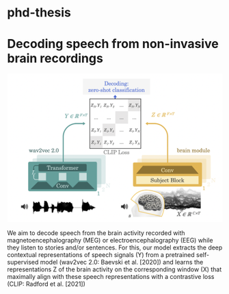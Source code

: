 # phd-thesis

# Decoding speech from non-invasive brain recordings

![logo](./audio_brain.png)

We aim to decode speech from the brain activity recorded with magnetoencephalography (MEG) or electroencephalography (EEG) while they listen to stories and/or sentences. For this, our model extracts the deep contextual representations of speech signals (Y) from a pretrained self-supervised model (wav2vec 2.0: Baevski et al. [2020]) and learns the representations Z of the brain activity on the corresponding window (X) that maximally align with these speech representations with a contrastive loss (CLIP: Radford et al. [2021])

